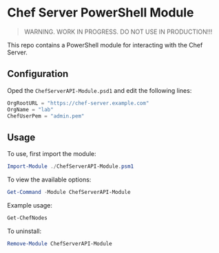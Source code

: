 # Chef Server PowerShell Module

> WARNING. WORK IN PROGRESS. DO NOT USE IN PRODUCTION!!!

This repo contains a PowerShell module for interacting with the Chef Server.

## Configuration

Oped the `ChefServerAPI-Module.psd1` and edit the following lines:

``` powershell
OrgRootURL = "https://chef-server.example.com"
OrgName = "lab"
ChefUserPem = "admin.pem"
```

## Usage

To use, first import the module:

``` powershell
Import-Module ./ChefServerAPI-Module.psm1
```

To view the available options:

```powershell
Get-Command -Module ChefServerAPI-Module
```

Example usage:

```powershell
Get-ChefNodes
```

To uninstall:

```powershell
Remove-Module ChefServerAPI-Module
```
